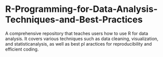 # R-Programming-for-Data-Analysis-Techniques-and-Best-Practices
A comprehensive repository that teaches users how to use R for data analysis. It covers various techniques such as data cleaning, visualization, and statisticanalysis, as well as best pl aractices for reproducibility and efficient coding.
